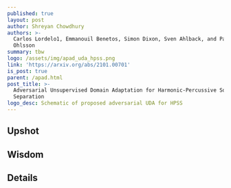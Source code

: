 ```yaml
---
published: true
layout: post
author: Shreyan Chowdhury
authors: >-
  Carlos Lordelo1, Emmanouil Benetos, Simon Dixon, Sven Ahlback, and Patrik
  Ohlsson
summary: tbw
logo: /assets/img/apad_uda_hpss.png
link: 'https://arxiv.org/abs/2101.00701'
is_post: true
parent: /apad.html
post_title: >-
  Adversarial Unsupervised Domain Adaptation for Harmonic-Percussive Source
  Separation
logo_desc: Schematic of proposed adversarial UDA for HPSS
---
```

## Upshot



## Wisdom



## Details
